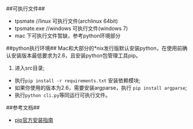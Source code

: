 ##可执行文件##

* tpsmate //linux 可执行文件(archlinux 64bit)
* tpsmate.exe //windows 可执行文件(windows 7)
* mac 下可执行文件暂缺，参考python环境部分

##python执行环境##
Mac和大部分的*nix发行版默认安装python，在使用前确认安装版本最低要求为2.6，且安装python包管理工具pip。

1. 进入src目录;
- 执行```pip install -r requirements.txt``` 安装依赖模块;
- 如果你使用的版本为2.6，需要安装argparse，执行 ```pip install argparse```;
- 执行```python cli.py```等同运行可执行文件。

##参考文档##
* [pip官方安装指南](http://www.pip-installer.org/en/1.3.X/installing.html)
